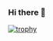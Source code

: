 

### Hi there 👋

<!--
**alexandrPushylo/alexandrPushylo** is a ✨ _special_ ✨ repository because its `README.md` (this file) appears on your GitHub profile.

Here are some ideas to get you started:

- 🔭 I’m currently working on ...
- 🌱 I’m currently learning python, django
- 👯 I’m looking to collaborate on ...
- 🤔 I’m looking for help with ...
- 💬 Ask me about ...
- 📫 How to reach me: alexandr.pushylo@gmail.com
- 😄 Pronouns: ...
- ⚡ Fun fact: ...
-->
[![trophy](https://github-profile-trophy.vercel.app/?username=alexandrPushylo&theme=onedark)](https://github.com/ryo-ma/github-profile-trophy)
